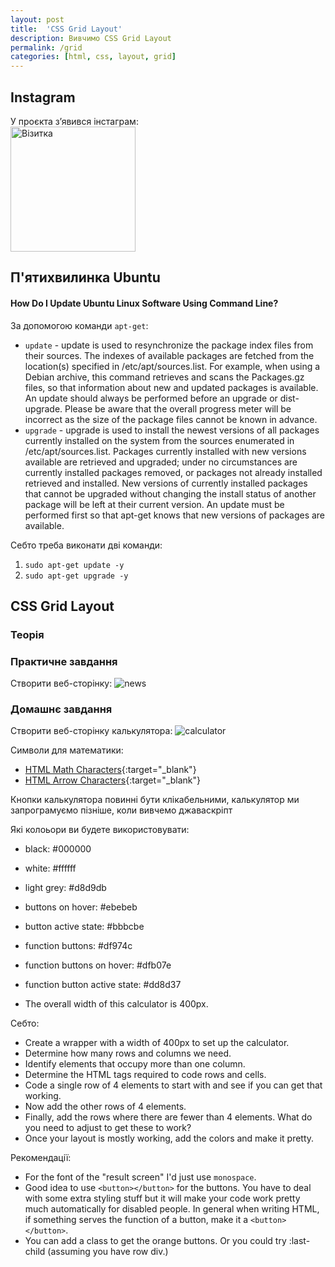 ```yaml
---
layout: post
title:  'CSS Grid Layout'
description: Вивчимо CSS Grid Layout
permalink: /grid
categories: [html, css, layout, grid]
---
```


## Instagram
У проєкта з’явився інстаграм:   
<img src="https://osvita-code.github.io//img/osvita_code_nametag.png" alt="Візитка" width="200">

## П'ятихвилинка Ubuntu
#### How Do I Update Ubuntu Linux Software Using Command Line?

За допомогою команди `apt-get`: 
* `update` - update is used to resynchronize the package index files from their
           sources. The indexes of available packages are fetched from the
           location(s) specified in /etc/apt/sources.list. For example, when
           using a Debian archive, this command retrieves and scans the
           Packages.gz files, so that information about new and updated
           packages is available. An update should always be performed before
           an upgrade or dist-upgrade. Please be aware that the overall
           progress meter will be incorrect as the size of the package files
           cannot be known in advance.
* `upgrade` - upgrade is used to install the newest versions of all packages
           currently installed on the system from the sources enumerated in
           /etc/apt/sources.list. Packages currently installed with new
           versions available are retrieved and upgraded; under no
           circumstances are currently installed packages removed, or packages
           not already installed retrieved and installed. New versions of
           currently installed packages that cannot be upgraded without
           changing the install status of another package will be left at
           their current version. An update must be performed first so that
           apt-get knows that new versions of packages are available.

Себто треба виконати дві команди:
1. `sudo apt-get update -y`
2. `sudo apt-get upgrade -y`

## CSS Grid Layout

### Теорія

### Практичне завдання

Створити веб-сторінку:
![news](osvita-code.github.io/web/images/4/news.png)

### Домашнє завдання
Створити веб-сторінку калькулятора:
![calculator](osvita-code.github.io/web/images/4/calculator-spec.png)

Символи для математики:

* [HTML Math Characters](https://www.toptal.com/designers/htmlarrows/math/){:target="_blank"}
* [HTML Arrow Characters](https://www.toptal.com/designers/htmlarrows/){:target="_blank"}

Кнопки калькулятора повинні бути клікабельними, калькулятор ми запрограмуємо пізніше, коли вивчемо джаваскріпт <i class="far fa-smile"></i>   

Які колоьори ви будете використовувати:

* black: #000000

* white: #ffffff

* light grey: #d8d9db

* buttons on hover: #ebebeb

* button active state: #bbbcbe

* function buttons: #df974c

* function buttons on hover: #dfb07e

* function button active state: #dd8d37

* The overall width of this calculator is 400px.

Себто:

* Create a wrapper with a width of 400px to set up the calculator.
* Determine how many rows and columns we need.
* Identify elements that occupy more than one column.
* Determine the HTML tags required to code rows and cells.
* Code a single row of 4 elements to start with and see if you can get that working.
* Now add the other rows of 4 elements.
* Finally, add the rows where there are fewer than 4 elements. What do you need to adjust to get these to work?
* Once your layout is mostly working, add the colors and make it pretty.

Рекомендації:
* For the font of the "result screen" I'd just use `monospace`.
* Good idea to use `<button></button>` for the buttons. You have to deal with some extra styling stuff but it will make your code work pretty much automatically for disabled people. In general when writing HTML, if something serves the function of a button, make it a `<button></button>`.
* You can add a class to get the orange buttons. Or you could try :last-child (assuming you have row div.)
